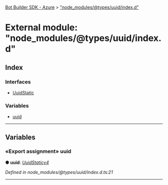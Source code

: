 [Bot Builder SDK - Azure](../README.md) > ["node_modules/@types/uuid/index.d"](../modules/_node_modules__types_uuid_index_d_.md)



# External module: "node_modules/@types/uuid/index.d"

## Index

### Interfaces

* [UuidStatic](../interfaces/_node_modules__types_uuid_index_d_.uuidstatic.md)


### Variables

* [uuid](_node_modules__types_uuid_index_d_.md#uuid)



---
## Variables
<a id="uuid"></a>

### «Export assignment» uuid

**●  uuid**:  *[UuidStatic](../interfaces/_node_modules__types_uuid_index_d_.uuidstatic.md)[v4](_node_modules__types_uuid_interfaces_d_.md#v4)* 

*Defined in node_modules/@types/uuid/index.d.ts:21*





___


